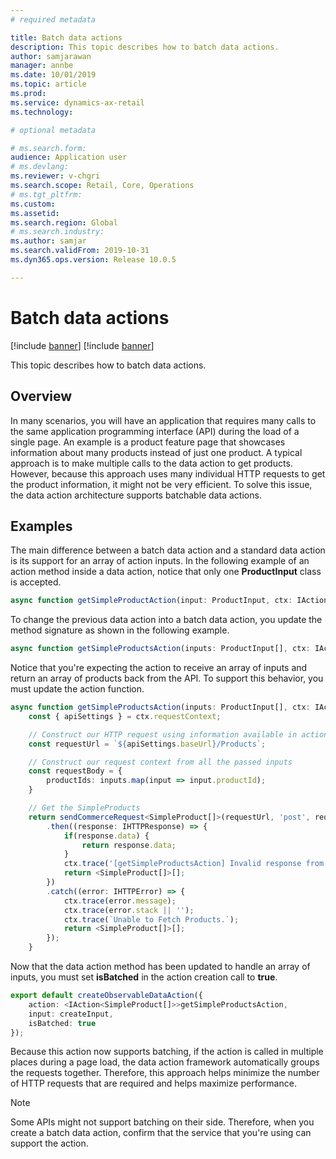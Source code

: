 ```yaml
---
# required metadata

title: Batch data actions
description: This topic describes how to batch data actions.
author: samjarawan
manager: annbe
ms.date: 10/01/2019
ms.topic: article
ms.prod: 
ms.service: dynamics-ax-retail
ms.technology: 

# optional metadata

# ms.search.form: 
audience: Application user
# ms.devlang: 
ms.reviewer: v-chgri
ms.search.scope: Retail, Core, Operations
# ms.tgt_pltfrm: 
ms.custom: 
ms.assetid: 
ms.search.region: Global
# ms.search.industry: 
ms.author: samjar
ms.search.validFrom: 2019-10-31
ms.dyn365.ops.version: Release 10.0.5

---
```

# Batch data actions

[!include [banner](../includes/preview-banner.md)]
[!include [banner](../includes/banner.md)]

This topic describes how to batch data actions.

## Overview

In many scenarios, you will have an application that requires many calls to the same application programming interface (API) during the load of a single page. An example is a product feature page that showcases information about many products instead of just one product. A typical approach is to make multiple calls to the data action to get products. However, because this approach uses many individual HTTP requests to get the product information, it might not be very efficient. To solve this issue, the data action architecture supports batchable data actions.

## Examples

The main difference between a batch data action and a standard data action is its support for an array of action inputs. In the following example of an action method inside a data action, notice that only one **ProductInput** class is accepted.

```typescript
async function getSimpleProductAction(input: ProductInput, ctx: IActionContext): Promise<SimpleProduct>
```

To change the previous data action into a batch data action, you update the method signature as shown in the following example.

```typescript
async function getSimpleProductsAction(inputs: ProductInput[], ctx: IActionContext): Promise<SimpleProduct[]>
```

Notice that you're expecting the action to receive an array of inputs and return an array of products back from the API. To support this behavior, you must update the action function.

```typescript
async function getSimpleProductsAction(inputs: ProductInput[], ctx: IActionContext): Promise<SimpleProduct[]> {
    const { apiSettings } = ctx.requestContext;

    // Construct our HTTP request using information available in actionContext (ctx), and our Action Input (input)
    const requestUrl = `${apiSettings.baseUrl}/Products`;

    // Construct our request context from all the passed inputs
    const requestBody = {
        productIds: inputs.map(input => input.productId);
    }

    // Get the SimpleProducts
    return sendCommerceRequest<SimpleProduct[]>(requestUrl, 'post', requestBody})
        .then((response: IHTTPResponse) => {
            if(response.data) {
                return response.data;
            }
            ctx.trace('[getSimpleProductsAction] Invalid response from server');
            return <SimpleProduct[]>[];
        })
        .catch((error: IHTTPError) => {
            ctx.trace(error.message);
            ctx.trace(error.stack || '');
            ctx.trace(`Unable to Fetch Products.`);
            return <SimpleProduct[]>[];
        });
    }
```

Now that the data action method has been updated to handle an array of inputs, you must set **isBatched** in the action creation call to **true**.

```typescript
export default createObservableDataAction({
    action: <IAction<SimpleProduct[]>>getSimpleProductsAction,
    input: createInput,
    isBatched: true
});
```

Because this action now supports batching, if the action is called in multiple places during a page load, the data action framework automatically groups the requests together. Therefore, this approach helps minimize the number of HTTP requests that are required and helps maximize performance.

> [!NOTE]
> Some APIs might not support batching on their side. Therefore, when you create a batch data action, confirm that the service that you're using can support the action.
